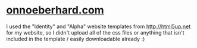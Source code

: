 # [onnoeberhard.com](https://onnoeberhard.com)
I used the "Identity" and "Alpha" website templates from http://html5up.net for my website, so I didn't upload all of the
css files or anything that isn't included in the template / easily downloadable already :)
